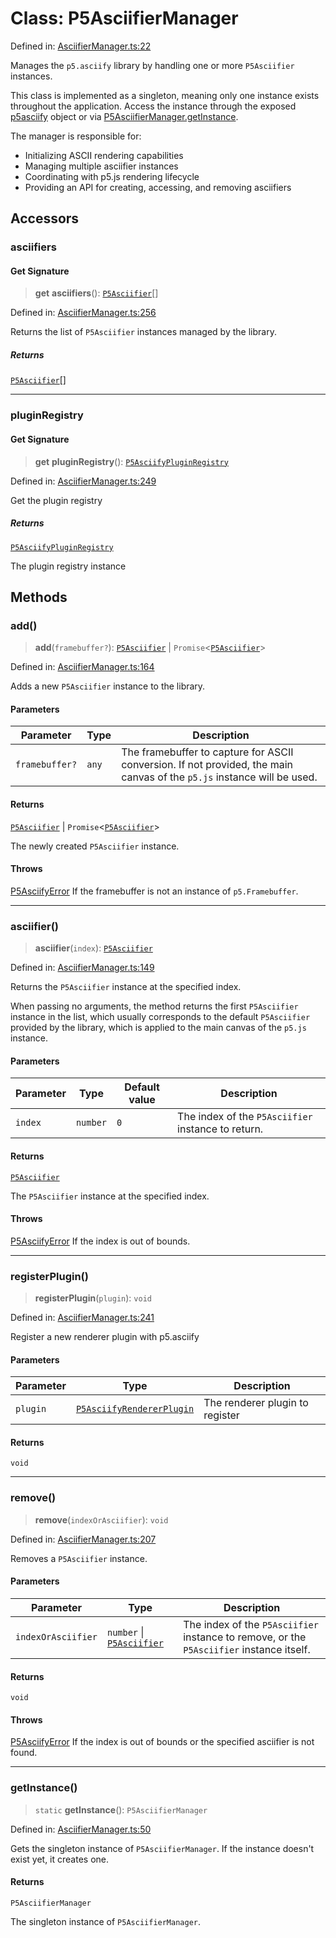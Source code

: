 # Class: P5AsciifierManager

Defined in: [AsciifierManager.ts:22](https://github.com/humanbydefinition/p5.asciify/blob/883b8f77570245b1cd4d1e87634e3133d65faa13/src/lib/AsciifierManager.ts#L22)

Manages the `p5.asciify` library by handling one or more `P5Asciifier` instances.

This class is implemented as a singleton, meaning only one instance exists throughout the application.
Access the instance through the exposed [p5asciify](../variables/p5asciify.md) object or via [P5AsciifierManager.getInstance](#getinstance).

The manager is responsible for:

- Initializing ASCII rendering capabilities
- Managing multiple asciifier instances
- Coordinating with p5.js rendering lifecycle
- Providing an API for creating, accessing, and removing asciifiers

## Accessors

### asciifiers

#### Get Signature

> **get** **asciifiers**(): [`P5Asciifier`](P5Asciifier.md)[]

Defined in: [AsciifierManager.ts:256](https://github.com/humanbydefinition/p5.asciify/blob/883b8f77570245b1cd4d1e87634e3133d65faa13/src/lib/AsciifierManager.ts#L256)

Returns the list of `P5Asciifier` instances managed by the library.

##### Returns

[`P5Asciifier`](P5Asciifier.md)[]

---

### pluginRegistry

#### Get Signature

> **get** **pluginRegistry**(): [`P5AsciifyPluginRegistry`](../p5.asciify/namespaces/plugins/classes/P5AsciifyPluginRegistry.md)

Defined in: [AsciifierManager.ts:249](https://github.com/humanbydefinition/p5.asciify/blob/883b8f77570245b1cd4d1e87634e3133d65faa13/src/lib/AsciifierManager.ts#L249)

Get the plugin registry

##### Returns

[`P5AsciifyPluginRegistry`](../p5.asciify/namespaces/plugins/classes/P5AsciifyPluginRegistry.md)

The plugin registry instance

## Methods

### add()

> **add**(`framebuffer?`): [`P5Asciifier`](P5Asciifier.md) \| `Promise`\<[`P5Asciifier`](P5Asciifier.md)\>

Defined in: [AsciifierManager.ts:164](https://github.com/humanbydefinition/p5.asciify/blob/883b8f77570245b1cd4d1e87634e3133d65faa13/src/lib/AsciifierManager.ts#L164)

Adds a new `P5Asciifier` instance to the library.

#### Parameters

| Parameter      | Type  | Description                                                                                                             |
| -------------- | ----- | ----------------------------------------------------------------------------------------------------------------------- |
| `framebuffer?` | `any` | The framebuffer to capture for ASCII conversion. If not provided, the main canvas of the `p5.js` instance will be used. |

#### Returns

[`P5Asciifier`](P5Asciifier.md) \| `Promise`\<[`P5Asciifier`](P5Asciifier.md)\>

The newly created `P5Asciifier` instance.

#### Throws

[P5AsciifyError](P5AsciifyError.md) If the framebuffer is not an instance of `p5.Framebuffer`.

---

### asciifier()

> **asciifier**(`index`): [`P5Asciifier`](P5Asciifier.md)

Defined in: [AsciifierManager.ts:149](https://github.com/humanbydefinition/p5.asciify/blob/883b8f77570245b1cd4d1e87634e3133d65faa13/src/lib/AsciifierManager.ts#L149)

Returns the `P5Asciifier` instance at the specified index.

When passing no arguments, the method returns the first `P5Asciifier` instance in the list,
which usually corresponds to the default `P5Asciifier` provided by the library, which is applied to the main canvas of the `p5.js` instance.

#### Parameters

| Parameter | Type     | Default value | Description                                        |
| --------- | -------- | ------------- | -------------------------------------------------- |
| `index`   | `number` | `0`           | The index of the `P5Asciifier` instance to return. |

#### Returns

[`P5Asciifier`](P5Asciifier.md)

The `P5Asciifier` instance at the specified index.

#### Throws

[P5AsciifyError](P5AsciifyError.md) If the index is out of bounds.

---

### registerPlugin()

> **registerPlugin**(`plugin`): `void`

Defined in: [AsciifierManager.ts:241](https://github.com/humanbydefinition/p5.asciify/blob/883b8f77570245b1cd4d1e87634e3133d65faa13/src/lib/AsciifierManager.ts#L241)

Register a new renderer plugin with p5.asciify

#### Parameters

| Parameter | Type                                                                                                | Description                     |
| --------- | --------------------------------------------------------------------------------------------------- | ------------------------------- |
| `plugin`  | [`P5AsciifyRendererPlugin`](../p5.asciify/namespaces/plugins/interfaces/P5AsciifyRendererPlugin.md) | The renderer plugin to register |

#### Returns

`void`

---

### remove()

> **remove**(`indexOrAsciifier`): `void`

Defined in: [AsciifierManager.ts:207](https://github.com/humanbydefinition/p5.asciify/blob/883b8f77570245b1cd4d1e87634e3133d65faa13/src/lib/AsciifierManager.ts#L207)

Removes a `P5Asciifier` instance.

#### Parameters

| Parameter          | Type                                        | Description                                                                              |
| ------------------ | ------------------------------------------- | ---------------------------------------------------------------------------------------- |
| `indexOrAsciifier` | `number` \| [`P5Asciifier`](P5Asciifier.md) | The index of the `P5Asciifier` instance to remove, or the `P5Asciifier` instance itself. |

#### Returns

`void`

#### Throws

[P5AsciifyError](P5AsciifyError.md) If the index is out of bounds or the specified asciifier is not found.

---

### getInstance()

> `static` **getInstance**(): `P5AsciifierManager`

Defined in: [AsciifierManager.ts:50](https://github.com/humanbydefinition/p5.asciify/blob/883b8f77570245b1cd4d1e87634e3133d65faa13/src/lib/AsciifierManager.ts#L50)

Gets the singleton instance of `P5AsciifierManager`.
If the instance doesn't exist yet, it creates one.

#### Returns

`P5AsciifierManager`

The singleton instance of `P5AsciifierManager`.
